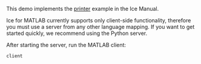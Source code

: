 This demo implements the [printer][1] example in the Ice Manual.

Ice for MATLAB currently supports only client-side functionality, therefore
you must use a server from any other language mapping. If you want to get
started quickly, we recommend using the Python server.

After starting the server, run the MATLAB client:

```
client
```

[1]: https://doc.zeroc.com/ice/3.7/hello-world-application/writing-an-ice-application-with-matlab
